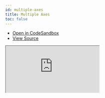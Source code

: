 ```yaml
---
id: multiple-axes
title: Multiple Axes
toc: false
---
```


- [Open in CodeSandbox](https://codesandbox.io/s/github/tannerlinsley/react-charts/tree/next/examples/multiple-axes)
- [View Source](https://github.com/tannerlinsley/react-charts/tree/next/examples/multiple-axes)

<iframe
  src="https://codesandbox.io/embed/github/tannerlinsley/react-charts/tree/next/examples/multiple-axes?autoresize=1&fontsize=14&theme=dark"
  title="tannerlinsley/react-charts: multiple-axes"
  sandbox="allow-forms allow-modals allow-popups allow-presentation allow-same-origin allow-scripts"
  style={{
    width: '100%',
    height: '80vh',
    border: '0',
    borderRadius: 8,
    overflow: 'hidden',
    position: 'static',
    zIndex: 0,
  }}
></iframe>
